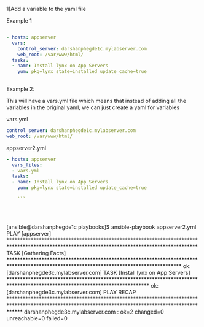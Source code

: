 1)Add a  variable to the yaml file

Example 1


```yaml

- hosts: appserver
  vars:
    control_server: darshanphegde1c.mylabserver.com
    web_root: /var/www/html/
  tasks:
  - name: Install lynx on App Servers
    yum: pkg=lynx state=installed update_cache=true
    
 ```



Example 2:

This will have a vars.yml file which means that instead of adding all the variables in the original yaml, we can just create a yaml for variables


vars.yml

```yaml
control_server: darshanphegde1c.mylabserver.com
web_root: /var/www/html/

```


appserver2.yml


```yaml
- hosts: appserver
  vars_files:
  - vars.yml
  tasks:
  - name: Install lynx on App Servers
    yum: pkg=lynx state=installed update_cache=true
    
    ```





```
[ansible@darshanphegde1c playbooks]$ ansible-playbook appserver2.yml 
PLAY [appserver] **********************************************************************************************************************************************
TASK [Gathering Facts] ****************************************************************************************************************************************
ok: [darshanphegde3c.mylabserver.com]
TASK [Install lynx on App Servers] ****************************************************************************************************************************
ok: [darshanphegde3c.mylabserver.com]
PLAY RECAP ****************************************************************************************************************************************************
darshanphegde3c.mylabserver.com : ok=2    changed=0    unreachable=0    failed=0   
```
